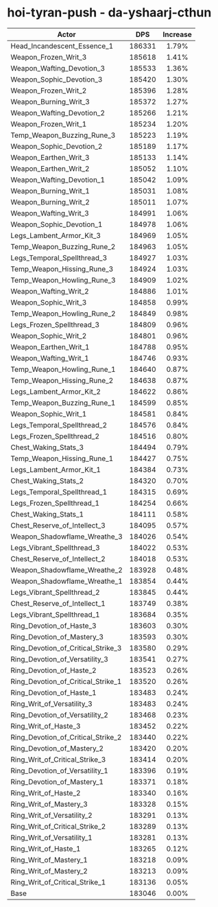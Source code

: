 # hoi-tyran-push - da-yshaarj-cthun
| Actor | DPS | Increase |
|---|:---:|:---:|
|Head_Incandescent_Essence_1|186331|1.79%|
|Weapon_Frozen_Writ_3|185618|1.41%|
|Weapon_Wafting_Devotion_3|185533|1.36%|
|Weapon_Sophic_Devotion_3|185420|1.30%|
|Weapon_Frozen_Writ_2|185396|1.28%|
|Weapon_Burning_Writ_3|185372|1.27%|
|Weapon_Wafting_Devotion_2|185266|1.21%|
|Weapon_Frozen_Writ_1|185234|1.20%|
|Temp_Weapon_Buzzing_Rune_3|185223|1.19%|
|Weapon_Sophic_Devotion_2|185189|1.17%|
|Weapon_Earthen_Writ_3|185133|1.14%|
|Weapon_Earthen_Writ_2|185052|1.10%|
|Weapon_Wafting_Devotion_1|185042|1.09%|
|Weapon_Burning_Writ_1|185031|1.08%|
|Weapon_Burning_Writ_2|185011|1.07%|
|Weapon_Wafting_Writ_3|184991|1.06%|
|Weapon_Sophic_Devotion_1|184978|1.06%|
|Legs_Lambent_Armor_Kit_3|184969|1.05%|
|Temp_Weapon_Buzzing_Rune_2|184963|1.05%|
|Legs_Temporal_Spellthread_3|184927|1.03%|
|Temp_Weapon_Hissing_Rune_3|184924|1.03%|
|Temp_Weapon_Howling_Rune_3|184909|1.02%|
|Weapon_Wafting_Writ_2|184886|1.01%|
|Weapon_Sophic_Writ_3|184858|0.99%|
|Temp_Weapon_Howling_Rune_2|184849|0.98%|
|Legs_Frozen_Spellthread_3|184809|0.96%|
|Weapon_Sophic_Writ_2|184801|0.96%|
|Weapon_Earthen_Writ_1|184788|0.95%|
|Weapon_Wafting_Writ_1|184746|0.93%|
|Temp_Weapon_Howling_Rune_1|184640|0.87%|
|Temp_Weapon_Hissing_Rune_2|184638|0.87%|
|Legs_Lambent_Armor_Kit_2|184622|0.86%|
|Temp_Weapon_Buzzing_Rune_1|184599|0.85%|
|Weapon_Sophic_Writ_1|184581|0.84%|
|Legs_Temporal_Spellthread_2|184576|0.84%|
|Legs_Frozen_Spellthread_2|184516|0.80%|
|Chest_Waking_Stats_3|184494|0.79%|
|Temp_Weapon_Hissing_Rune_1|184427|0.75%|
|Legs_Lambent_Armor_Kit_1|184384|0.73%|
|Chest_Waking_Stats_2|184320|0.70%|
|Legs_Temporal_Spellthread_1|184315|0.69%|
|Legs_Frozen_Spellthread_1|184254|0.66%|
|Chest_Waking_Stats_1|184111|0.58%|
|Chest_Reserve_of_Intellect_3|184095|0.57%|
|Weapon_Shadowflame_Wreathe_3|184026|0.54%|
|Legs_Vibrant_Spellthread_3|184022|0.53%|
|Chest_Reserve_of_Intellect_2|184018|0.53%|
|Weapon_Shadowflame_Wreathe_2|183928|0.48%|
|Weapon_Shadowflame_Wreathe_1|183854|0.44%|
|Legs_Vibrant_Spellthread_2|183845|0.44%|
|Chest_Reserve_of_Intellect_1|183749|0.38%|
|Legs_Vibrant_Spellthread_1|183684|0.35%|
|Ring_Devotion_of_Haste_3|183603|0.30%|
|Ring_Devotion_of_Mastery_3|183593|0.30%|
|Ring_Devotion_of_Critical_Strike_3|183580|0.29%|
|Ring_Devotion_of_Versatility_3|183541|0.27%|
|Ring_Devotion_of_Haste_2|183523|0.26%|
|Ring_Devotion_of_Critical_Strike_1|183520|0.26%|
|Ring_Devotion_of_Haste_1|183483|0.24%|
|Ring_Writ_of_Versatility_3|183483|0.24%|
|Ring_Devotion_of_Versatility_2|183468|0.23%|
|Ring_Writ_of_Haste_3|183452|0.22%|
|Ring_Devotion_of_Critical_Strike_2|183440|0.22%|
|Ring_Devotion_of_Mastery_2|183420|0.20%|
|Ring_Writ_of_Critical_Strike_3|183414|0.20%|
|Ring_Devotion_of_Versatility_1|183396|0.19%|
|Ring_Devotion_of_Mastery_1|183371|0.18%|
|Ring_Writ_of_Haste_2|183340|0.16%|
|Ring_Writ_of_Mastery_3|183328|0.15%|
|Ring_Writ_of_Versatility_2|183291|0.13%|
|Ring_Writ_of_Critical_Strike_2|183289|0.13%|
|Ring_Writ_of_Versatility_1|183281|0.13%|
|Ring_Writ_of_Haste_1|183265|0.12%|
|Ring_Writ_of_Mastery_1|183218|0.09%|
|Ring_Writ_of_Mastery_2|183213|0.09%|
|Ring_Writ_of_Critical_Strike_1|183136|0.05%|
|Base|183046|0.00%|
